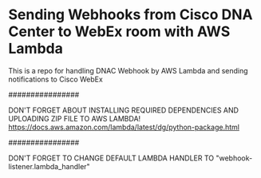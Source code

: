 # Sending Webhooks from Cisco DNA Center to WebEx room with AWS Lambda

This is a repo for handling DNAC Webhook by AWS Lambda and sending notifications to Cisco WebEx

################

DON'T FORGET ABOUT INSTALLING REQUIRED DEPENDENCIES AND UPLOADING ZIP FILE TO AWS LAMBDA!
https://docs.aws.amazon.com/lambda/latest/dg/python-package.html

################

DON'T FORGET TO CHANGE DEFAULT LAMBDA HANDLER TO "webhook-listener.lambda_handler"
